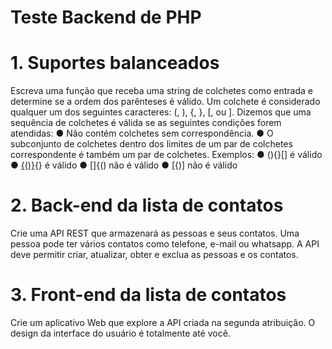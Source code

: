 # Teste Backend de PHP

# 1. Suportes balanceados
Escreva uma função que receba uma string de colchetes como entrada e determine se a ordem
dos parênteses é válido. Um colchete é considerado qualquer um dos seguintes caracteres: (, ),
{, }, [, ou ].
Dizemos que uma sequência de colchetes é válida se as seguintes condições forem atendidas:
● Não contém colchetes sem correspondência.
● O subconjunto de colchetes dentro dos limites de um par de colchetes correspondente é
também um par de colchetes.
Exemplos:
● (){}[] é válido
● [{()}](){} é válido
● []{() não é válido
● [{)] não é válido


# 2. Back-end da lista de contatos
Crie uma API REST que armazenará as pessoas e seus contatos. Uma pessoa pode ter vários
contatos como telefone, e-mail ou whatsapp. A API deve permitir criar, atualizar, obter e
exclua as pessoas e os contatos.


# 3. Front-end da lista de contatos
Crie um aplicativo Web que explore a API criada na segunda atribuição. O design da interface
do usuário é totalmente até você. 